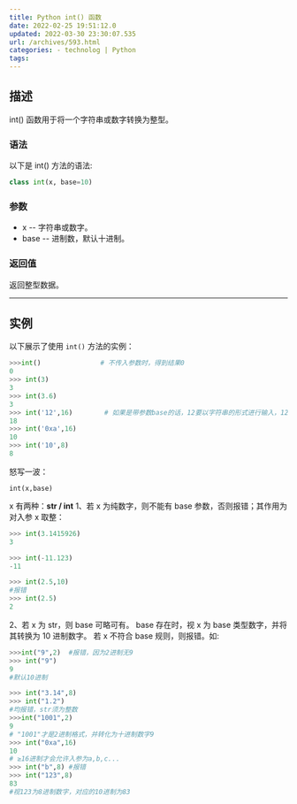 ```yaml
---
title: Python int() 函数
date: 2022-02-25 19:51:12.0
updated: 2022-03-30 23:30:07.535
url: /archives/593.html
categories: - technolog | Python
tags: 
---
```




## 描述

int() 函数用于将一个字符串或数字转换为整型。

### 语法

以下是 int() 方法的语法:

```python
class int(x, base=10)
```

### 参数

*   x -- 字符串或数字。
*   base -- 进制数，默认十进制。

### 返回值

返回整型数据。

* * *

## 实例

以下展示了使用 `int()` 方法的实例：

```python
>>>int()               # 不传入参数时，得到结果0
0
>>> int(3)
3
>>> int(3.6)
3
>>> int('12',16)        # 如果是带参数base的话，12要以字符串的形式进行输入，12 为 16进制
18
>>> int('0xa',16)  
10  
>>> int('10',8)  
8
```

怒写一波：

```
int(x,base)
```

x 有两种：**str / int** 1、若 x 为纯数字，则不能有 base 参数，否则报错；其作用为对入参 x 取整：

```python
>>> int(3.1415926)
3

>>> int(-11.123)
-11

>>> int(2.5,10)
#报错
>>> int(2.5)
2
```

2、若 x 为 str，则 base 可略可有。 base 存在时，视 x 为 base 类型数字，并将其转换为 10 进制数字。 若 x 不符合 base 规则，则报错。如:

```Python
>>>int("9",2)  #报错，因为2进制无9
>>> int("9")
9 
#默认10进制

>>> int("3.14",8)
>>> int("1.2")
#均报错，str须为整数
>>>int("1001",2)
9
# "1001"才是2进制格式，并转化为十进制数字9
>>> int("0xa",16)
10
# ≥16进制才会允许入参为a,b,c...
>>> int("b",8) #报错
>>> int("123",8)
83
#视123为8进制数字，对应的10进制为83
```
